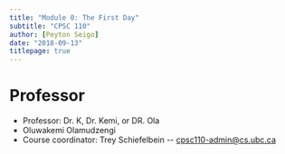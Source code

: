 ```yaml
---
title: "Module 0: The First Day"
subtitle: "CPSC 110"
author: [Peyton Seigo]
date: "2018-09-13"
titlepage: true
---
```


# Professor

- Professor: Dr. K, Dr. Kemi, or DR. Ola
- Oluwakemi Olamudzengi
- Course coordinator: Trey Schiefelbein -- cpsc110-admin@cs.ubc.ca
